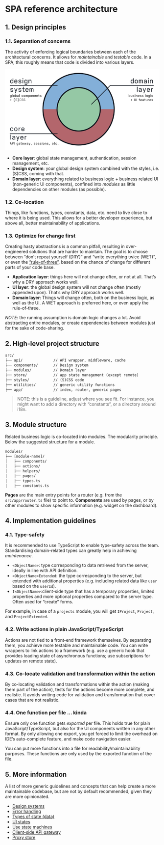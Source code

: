 # SPA reference architecture

## 1. Design principles

### 1.1. Separation of concerns

The activity of enforcing logical boundaries between each of the architectural concerns. It allows for _maintainable_ and _testable_ code. In a SPA, this roughly means that code is divided into various layers.

![](/images/layers.png)

- **Core layer**: global state management, authentication, session management, etc.
- **Design system**: your global design system combined with the styles, i.e. (S)CSS, coming with that.
- **Domain layer**: everything related to business logic + business related UI (non-generic UI components), confined into _modules_ as little dependencies on other modules (as possible).

### 1.2. Co-location

Things, like functions, types, constants, data, etc. need to live close to where it is being used. This allows for a better developer experience, but above all, better maintainability of applications.

### 1.3. Optimize for change first

Creating hasty abstractions is a common pitfall, resulting in over-engineered solutions that are harder to maintain. The goal is to choose between “don’t repeat yourself (DRY)” and “write everything twice (WET)”, or even the [“rule-of-three”](https://blog.codinghorror.com/rule-of-three/), based on the chance of change for different parts of your code base.

- **Application layer**: things here will not change often, or not at all. That’s why a DRY approach works well.
- **UI layer**: the global design system will not change often (mostly appended upon). That’s why DRY approach works well.
- **Domain layer**: Things will change often, both on the business logic, as well as the UI. A WET approach is preferred here, or even apply the rule-of-three.

_NOTE_: the running assumption is domain logic changes a lot. Avoid abstracting entire modules, or create dependencies between modules just for the sake of code-sharing.

## 2. High-level project structure

```
src/
├── api/              // API wrapper, middleware, cache
├── components/       // Design system
├── modules/          // Domain layer
├── store/            // app state management (except remote)
├── styles/           // (S)CSS code
├── utilities/        // generic utility functions
├── app/              // index, router, generic pages
```

> NOTE: this is a guideline, adjust where you see fit. For instance, you might want to add a directory with “constants”, or a directory around i18n.

## 3. Module structure

Related business logic is co-located into modules. The modularity principle. Below the suggested structure for a module.

```
modules/
├── [module-name]/
│   ├── components/
│   ├── actions/
│   ├── helpers/
│   ├── pages/
│   ├── types.ts
│   ├── constants.ts
```

**Pages** are the main entry points for a router (e.g. from the `src/app/router.ts` file) to point to. **Components** are used by pages, or by other modules to show specific information (e.g. widget on the dashboard).

## 4. Implementation guidelines

### 4.1. Type-safety

It is recommended to use TypeScript to enable type-safety across the team. Standardising domain-related types can greatly help in achieving _maintenance_.

- `<ObjectName>`: type corresponding to data retrieved from the server, ideally in line with API definition.
- `<ObjectName>Extended`: the type corresponding to the server, but extended with additional properties (e.g. including related data like `user` based on the `userId`).
- `I<ObjectName>`:client-side type that has a temporary properties, limited properties and more optional properties compared to the server type. Often used for “create” forms.

For example, in case of a `projects` module, you will get `IProject`, `Project`, and `ProjectExtended`.

### 4.2. Write actions in plain JavaScript/TypeScript

Actions are not tied to a front-end framework themselves. By separating them, you achieve more testable and maintainable code. You can write wrappers to link actions to a framework (e.g. use a generic hook that provides loading state of asynchronous functions; use subscriptions for updates on remote state).

### 4.3. Co-locate validation and transformation within the action

By co-locating validation and transformations within the action (making them part of the action), tests for the actions become more complete, and realistic. It avoids writing code for validation and transformation that cover cases that are not realistic.

### 4.4. One function per file ... kinda

Ensure only one function gets _exported_ per file. This holds true for plain JavaScript/TypeScript, but also for the UI components written in any other format. By only allowing one export, you get forced to limit the overhead on IDE’s auto-complete feature, and make code navigation easier.

You can put more functions into a file for readability/maintainability purposes. These functions are only used by the exported function of the file.

## 5. More information

A list of more generic guidelines and concepts that can help create a more maintainable codebase, but are not by default recommended, given they are more opinionated.

- [Design systems](/guidelines/design-systems.md)
- [Error handling](/guidelines/error-handling.md)
- [Types of state (data)](/guidelines/state-management.md)
- [UI states](/guidelines/ui-states.md)
- [Use state machines](https://statecharts/dev)
- [Client-side API gateway](/guidelines/gateway.md)
- [Proxy store](/guidelines/store.md)
